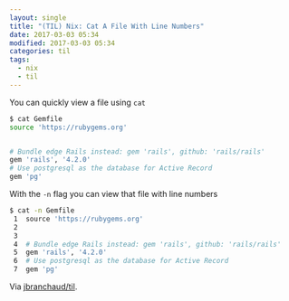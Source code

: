 ```yaml
---
layout: single
title: "(TIL) Nix: Cat A File With Line Numbers"
date: 2017-03-03 05:34
modified: 2017-03-03 05:34
categories: til
tags:
  - nix
  - til
---
```


You can quickly view a file using `cat`

```bash
$ cat Gemfile
source 'https://rubygems.org'


# Bundle edge Rails instead: gem 'rails', github: 'rails/rails'
gem 'rails', '4.2.0'
# Use postgresql as the database for Active Record
gem 'pg'
```

With the `-n` flag you can view that file with line numbers

```bash
$ cat -n Gemfile
 1  source 'https://rubygems.org'
 2
 3
 4  # Bundle edge Rails instead: gem 'rails', github: 'rails/rails'
 5  gem 'rails', '4.2.0'
 6  # Use postgresql as the database for Active Record
 7  gem 'pg'
```

Via [jbranchaud/til](https://github.com/jbranchaud/til).
